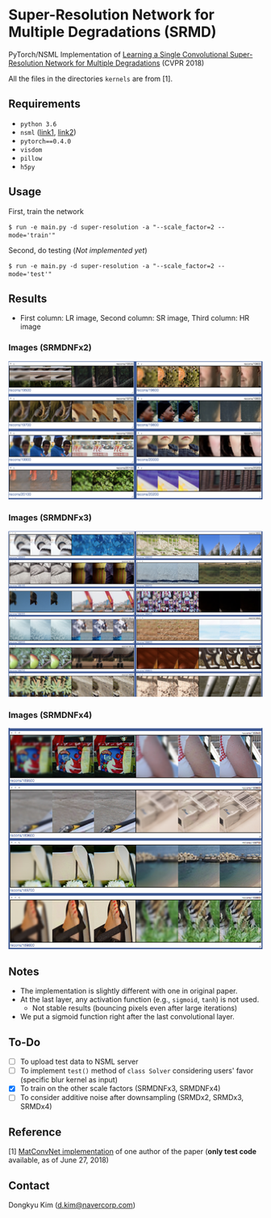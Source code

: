 # Super-Resolution Network for Multiple Degradations (SRMD)
PyTorch/NSML Implementation of [Learning a Single Convolutional Super-Resolution Network for Multiple Degradations](http://openaccess.thecvf.com/content_cvpr_2018/papers/Zhang_Learning_a_Single_CVPR_2018_paper.pdf) (CVPR 2018)

All the files in the directories `kernels` are from [1]. 


## Requirements
- `python 3.6`
- `nsml` ([link1](https://nsml.navercorp.com/download), [link2](https://github.com/n-CLAIR/nsml-local))
- `pytorch==0.4.0`
- `visdom`
- `pillow`
- `h5py`

## Usage
First, train the network

    $ run -e main.py -d super-resolution -a "--scale_factor=2 --mode='train'"

Second, do testing (*Not implemented yet*)

    $ run -e main.py -d super-resolution -a "--scale_factor=2 --mode='test'"

## Results
- First column: LR image, Second column: SR image, Third column: HR image
### Images (SRMDNFx2)
<img src="img/SRMDx2.png" alt="drawing" width="600px"/>

### Images (SRMDNFx3)
<img src="img/SRMDx3.png" alt="drawing" width="600px"/>

### Images (SRMDNFx4)
<img src="img/SRMDx4.png" alt="drawing" width="600px"/>

## Notes
- The implementation is slightly different with one in original paper.
- At the last layer, any activation function (e.g., `sigmoid`, `tanh`) is not used.
    - Not stable results (bouncing pixels even after large iterations)
- We put a sigmoid function right after the last convolutional layer.

## To-Do
* [ ] To upload test data to NSML server
* [ ] To implement `test()` method of `class Solver` considering users' favor (specific blur kernel as input)
* [x] To train on the other scale factors (SRMDNFx3, SRMDNFx4)
* [ ] To consider additive noise after downsampling (SRMDx2, SRMDx3, SRMDx4) 

## Reference
[1] [MatConvNet implementation](https://github.com/cszn/SRMD) of one author of the paper (**only test code** available, as of June 27, 2018)

## Contact
Dongkyu Kim (d.kim@navercorp.com)